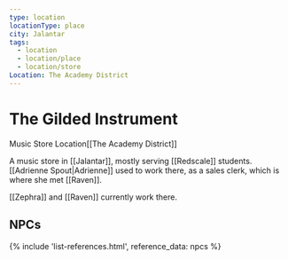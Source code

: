 ```yaml
---
type: location
locationType: place
city: Jalantar
tags:
  - location
  - location/place
  - location/store
Location: The Academy District
---
```


# The Gilded Instrument
Music Store
<span class="dataview inline-field"><span class="inline-field-key">Location</span><span class="inline-field-value">[[The Academy District]]</span></span>

A music store in [[Jalantar]], mostly serving [[Redscale]] students. [[Adrienne Spout|Adrienne]] used to work there, as a sales clerk, which is where she met [[Raven]]. 

[[Zephra]] and [[Raven]] currently work there.

## NPCs

{% include 'list-references.html', reference_data: npcs %}